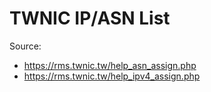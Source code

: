 # TWNIC IP/ASN List

Source:
* https://rms.twnic.tw/help_asn_assign.php
* https://rms.twnic.tw/help_ipv4_assign.php
